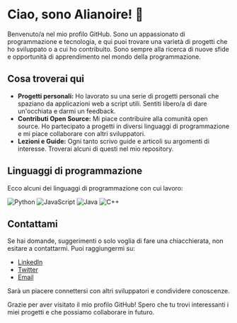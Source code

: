 # Ciao, sono Alianoire! 👋

Benvenuto/a nel mio profilo GitHub. Sono un appassionato di programmazione e tecnologia, e qui puoi trovare una varietà di progetti che ho sviluppato o a cui ho contribuito. Sono sempre alla ricerca di nuove sfide e opportunità di apprendimento nel mondo della programmazione.

## Cosa troverai qui

- **Progetti personali:** Ho lavorato su una serie di progetti personali che spaziano da applicazioni web a script utili. Sentiti libero/a di dare un'occhiata e darmi un feedback.
- **Contributi Open Source:** Mi piace contribuire alla comunità open source. Ho partecipato a progetti in diversi linguaggi di programmazione e mi piace collaborare con altri sviluppatori.
- **Lezioni e Guide:** Ogni tanto scrivo guide e articoli su argomenti di interesse. Troverai alcuni di questi nel mio repository.

## Linguaggi di programmazione

Ecco alcuni dei linguaggi di programmazione con cui lavoro:

![Python](https://img.shields.io/badge/Python-3776AB?style=flat-square&logo=python&logoColor=white)
![JavaScript](https://img.shields.io/badge/JavaScript-F7DF1E?style=flat-square&logo=javascript&logoColor=black)
![Java](https://img.shields.io/badge/Java-007396?style=flat-square&logo=java&logoColor=white)
![C++](https://img.shields.io/badge/C++-00599C?style=flat-square&logo=c%2B%2B&logoColor=white)

## Contattami

Se hai domande, suggerimenti o solo voglia di fare una chiacchierata, non esitare a contattarmi. Puoi raggiungermi su:

- [LinkedIn](https://www.linkedin.com/in/alianoire)
- [Twitter](https://twitter.com/alianoire)
- [Email](mailto:alianoire@email.com)

Sarà un piacere connettersi con altri sviluppatori e condividere conoscenze.

Grazie per aver visitato il mio profilo GitHub! Spero che tu trovi interessanti i miei progetti e che possiamo collaborare in futuro.
